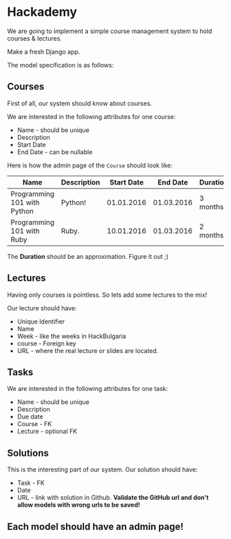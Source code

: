 # Hackademy

We are going to implement a simple course management system to hold courses & lectures.

Make a fresh Django app.

The model specification is as follows:

## Courses

First of all, our system should know about courses.

We are interested in the following attributes for one course:

- Name - should be unique
- Description
- Start Date
- End Date - can be nullable

Here is how the admin page of the `Course` should look like:

| Name                        | Description | Start Date | End Date   | Duration |
| --------------------------- | ----------- | ---------- | ---------- | -------- |
| Programming 101 with Python | Python!     | 01.01.2016 | 01.03.2016 | 3 months |
| Programming 101 with Ruby   | Ruby.       | 10.01.2016 | 01.03.2016 | 2 months |

The **Duration** should be an approximation. Figure it out ;)

## Lectures

Having only courses is pointless. So lets add some lectures to the mix!

Our lecture should have:

- Unique Identifier
- Name
- Week - like the weeks in HackBulgaria
- course - Foreign key
- URL - where the real lecture or slides are located.

## Tasks

We are interested in the following attributes for one task:

- Name - should be unique
- Description
- Due date
- Course - FK
- Lecture - optional FK

## Solutions

This is the interesting part of our system.
Our solution should have:

- Task - FK
- Date
- URL - link with solution in Github. **Validate the GitHub url and don't allow models with wrong urls to be saved!**

## Each model should have an admin page!

